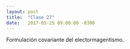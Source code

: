 ```yaml
---
layout: post
title:  "Clase 27"
date:   2017-05-25 09:00:00 -0300
---
```

Formulación covariante del electormagentismo.
